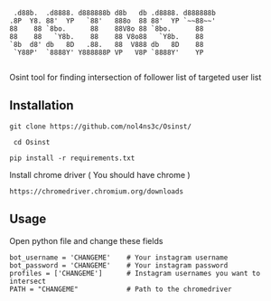 ```
 .d88b.  .d8888. d888888b d8b   db .d8888. d888888b      
.8P  Y8. 88'  YP   `88'   888o  88 88'  YP `~~88~~'      
88    88 `8bo.      88    88V8o 88 `8bo.      88         
88    88   `Y8b.    88    88 V8o88   `Y8b.    88         
`8b  d8' db   8D   .88.   88  V888 db   8D    88         
 `Y88P'  `8888Y' Y888888P VP   V8P `8888Y'    YP         
                                                                                                                 
```

Osint tool for finding intersection of follower list of targeted user list

## Installation

```git clone https://github.com/nol4ns3c/Osinst/ ```

``` cd Osinst```

```pip install -r requirements.txt```

Install chrome driver ( You should have chrome )

```https://chromedriver.chromium.org/downloads```


## Usage

Open python file and change these fields

```
bot_username = 'CHANGEME'    # Your instagram username
bot_password = 'CHANGEME'    # Your instagram password
profiles = ['CHANGEME']      # Instagram usernames you want to intersect
PATH = "CHANGEME"            # Path to the chromedriver

```


